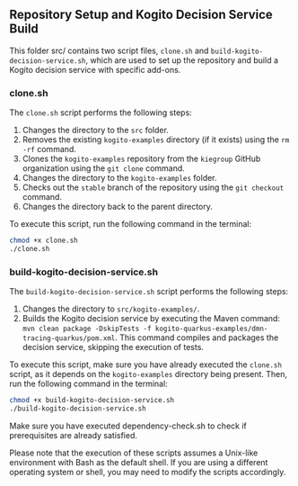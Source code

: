 ## Repository Setup and Kogito Decision Service Build

This folder src/ contains two script files, `clone.sh` and `build-kogito-decision-service.sh`, which are used to set up the repository and build a Kogito decision service with specific add-ons.

### clone.sh

The `clone.sh` script performs the following steps:

1. Changes the directory to the `src` folder.
2. Removes the existing `kogito-examples` directory (if it exists) using the `rm -rf` command.
3. Clones the `kogito-examples` repository from the `kiegroup` GitHub organization using the `git clone` command.
4. Changes the directory to the `kogito-examples` folder.
5. Checks out the `stable` branch of the repository using the `git checkout` command.
6. Changes the directory back to the parent directory.

To execute this script, run the following command in the terminal:

```bash
chmod +x clone.sh
./clone.sh
```

### build-kogito-decision-service.sh

The `build-kogito-decision-service.sh` script performs the following steps:

1. Changes the directory to `src/kogito-examples/`.
2. Builds the Kogito decision service by executing the Maven command: `mvn clean package -DskipTests -f kogito-quarkus-examples/dmn-tracing-quarkus/pom.xml`. This command compiles and packages the decision service, skipping the execution of tests.

To execute this script, make sure you have already executed the `clone.sh` script, as it depends on the `kogito-examples` directory being present. Then, run the following command in the terminal:

```bash
chmod +x build-kogito-decision-service.sh
./build-kogito-decision-service.sh
```

Make sure you have executed dependency-check.sh to check if prerequisites are already satisfied.

Please note that the execution of these scripts assumes a Unix-like environment with Bash as the default shell. If you are using a different operating system or shell, you may need to modify the scripts accordingly.
